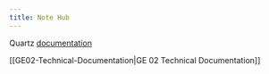 ```yaml
---
title: Note Hub
---
```

Quartz [documentation](https://quartz.jzhao.xyz) 

[[GE02-Technical-Documentation|GE 02 Technical Documentation]]